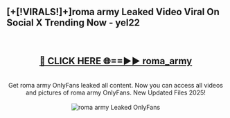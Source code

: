 <h2>[+[!VIRALS!]+]roma army Leaked Video Viral On Social X Trending Now - yel22</h2>
<br>
<div align="center">
<h2><a href="https://libra.edu.pl?roma_army" rel="nofollow">🔴 CLICK HERE 🌐==►► roma_army</a></h2>
<br>
Get roma army OnlyFans leaked all content. Now you can access all videos and pictures of roma army OnlyFans. New Updated Files 2025!
<br>
<br>
<a href="https://libra.edu.pl?roma_army" rel="nofollow" data-target="animated-image.originalLink"><img src="https://i.ibb.co.com/WyWwxjT/player-gif2.gif" alt="roma army Leaked OnlyFans" style="max-width: 100%; display: inline-block;" data-target="animated-image.originalImage"></a>
</div>
<br>